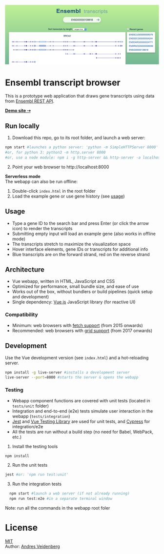 
![screenshot](screenshot.png)

# Ensembl transcript browser

This is a prototype web application that draws gene transcripts using data from [Ensembl REST API](https://rest.ensembl.org).  

**[Demo site ⇢](https://veidenberg.github.io/ensembl-transcripts/)** 

## Run locally

1) Download this repo, go to its root folder, and launch a web server:
```sh
npm start #launches a python server: 'python -m SimpleHTTPServer 8000'
#or, for python 3: python3 -m http.server 8000
#or, use a node module: npm i -g http-server && http-server -a localhost -p 8000
```
2) Point your web browser to http://localhost:8000

**Serverless mode**  
The webapp can also be run offline:
1) Double-click `index.html` in the root folder
2) Load the example gene or use gene history (see [usage](#usage-tips))

## Usage

- Type a gene ID to the search bar and press Enter (or click the arrow icon) to render the transcripts
- Submitting empty input will load an example gene (also works in offline mode)
- The transcripts stretch to maximize the visualization space
- Hover interface elements, gene IDs or transcripts for additional info
- Blue transcripts are on the forward strand, red on the reverse strand

## Architecture

- Vue webapp, written in HTML, JavaScript and CSS
- Optimized for performance, small bundle size, and ease of use
- Works out of the box, without bundlers or build pipelines (quick setup and development)
- Single dependency: [Vue.js](https://vuejs.org) JavaScript library (for reactive UI)

### Compatibility

- Minimum: web browsers with [fetch support](https://caniuse.com/fetch) (from 2015 onwards)
- Recommended: web browsers with [grid support](https://caniuse.com/css-grid) (from 2017 onwards)

## Development

Use the Vue development version (see `index.html`) and a hot-reloading server. 
```sh
npm install -g live-server #installs a development server
live-server --port=8000 #starts the server & opens the webapp
```

### Testing

- Webapp component functions are covered with unit tests (located in `tests/unit` folder)
- Integration and end-to-end (e2e) tests simulate user interaction in the webapp (`tests/integration`)
- [Jest](https://jestjs.io) and [Vue Testing Library](https://github.com/testing-library/vue-testing-library) are used for unit tests, and [Cypress](https://www.cypress.io) for integration/e2e
- All the tests are run without a build step (no need for Babel, WebPack, etc.) 

1) Install the testing tools
```sh
npm install
```
2) Run the unit tests
```sh
jest #or: 'npm run test:unit'
```
3) Run the integration tests
```sh
  npm start #launch a web server (if not already running)
  npm run test:e2e #in a separate terminal window
```
Note: run all the commands in the webapp root foler

# License

[MIT](https://opensource.org/licenses/MIT)  
Author: [Andres Veidenberg](https://www.linkedin.com/in/aveidenberg/)
